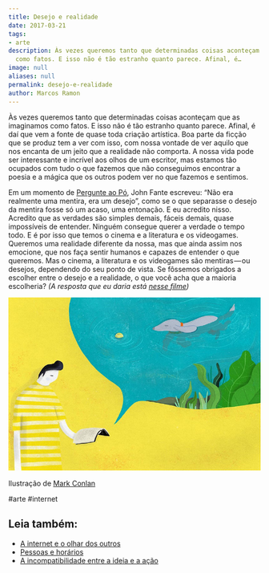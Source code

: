 ```yaml
---
title: Desejo e realidade
date: 2017-03-21
tags:
- arte
description: Às vezes queremos tanto que determinadas coisas aconteçam que as imaginamos
  como fatos. E isso não é tão estranho quanto parece. Afinal, é…
image: null
aliases: null
permalink: desejo-e-realidade
author: Marcos Ramon
---
```

Às vezes queremos tanto que determinadas coisas aconteçam que as imaginamos como fatos. E isso não é tão estranho quanto parece. Afinal, é daí que vem a fonte de quase toda criação artística. Boa parte da ficção que se produz tem a ver com isso, com nossa vontade de ver aquilo que nos encanta de um jeito que a realidade não comporta. A nossa vida pode ser interessante e incrível aos olhos de um escritor, mas estamos tão ocupados com tudo o que fazemos que não conseguimos encontrar a poesia e a mágica que os outros podem ver no que fazemos e sentimos.

Em um momento de [Pergunte ao Pó](http://amzn.to/2njuFvJ), John Fante escreveu: “Não era realmente uma mentira, era um desejo”, como se o que separasse o desejo da mentira fosse só um acaso, uma entonação. E eu acredito nisso. Acredito que as verdades são simples demais, fáceis demais, quase impossíveis de entender. Ninguém consegue querer a verdade o tempo todo. E é por isso que temos o cinema e a literatura e os videogames. Queremos uma realidade diferente da nossa, mas que ainda assim nos emocione, que nos faça sentir humanos e capazes de entender o que queremos. Mas o cinema, a literatura e os videogames são mentiras — ou desejos, dependendo do seu ponto de vista. Se fôssemos obrigados a escolher entre o desejo e a realidade, o que você acha que a maioria escolheria? _(A resposta que eu daria está_ [_nesse filme_](http://www.imdb.com/title/tt0259711/)_)_

<img src="/assets/img/desejo-e-realidade-medium.jpeg">

Ilustração de [Mark Conlan](http://markconlan.com/)


#arte #internet<div class="leia-tambem" markdown="1">
## Leia também:

- <a href="/a-internet-e-o-olhar-dos-outros">A internet e o olhar dos outros</a>
- <a href="/pessoas-e-horarios">Pessoas e horários</a>
- <a href="/a-incompatibilidade-entre-a-ideia-e-a-acao">A incompatibilidade entre a ideia e a ação</a>
</div>